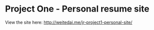 # Project One - Personal resume site

View the site here:
http://weitedai.me/jr-project1-personal-site/
